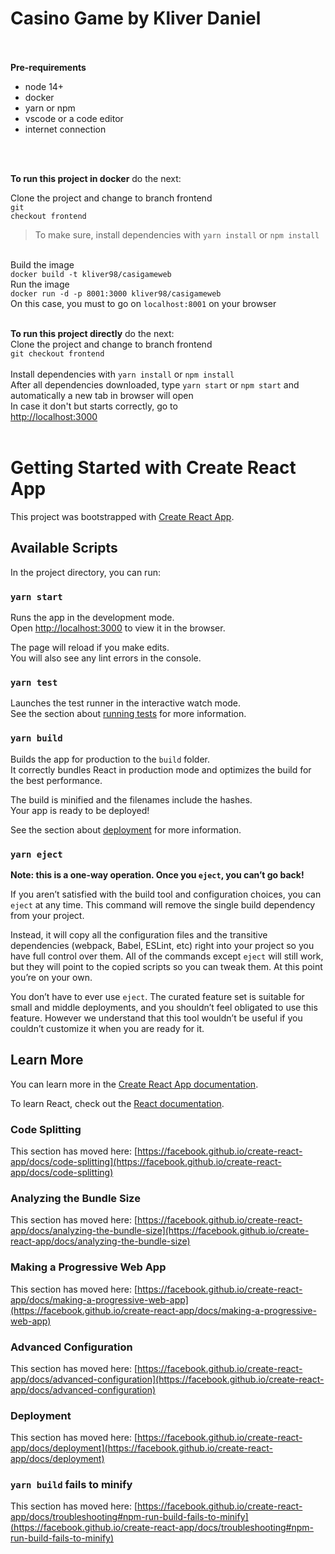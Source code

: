 # Casino Game by Kliver Daniel
<br><br>
<b>Pre-requirements</b><br>
<ul>
  <li>node 14+</li>
  <li>docker</li>
  <li>yarn or npm</li>
  <li>vscode or a code editor</li>
  <li>internet connection</li>
</ul>
<br><br>

<b>To run this project in docker</b> do the next:
<br>

Clone the project and change to branch frontend <br>
<code>git checkout frontend </code>
<br>
> To make sure, install dependencies with <code>yarn install</code> or <code>npm install</code>
<br>
Build the image<br>
<code>docker build -t kliver98/casigameweb</code>
<br>
Run the image<br>
<code>docker run -d -p 8001:3000 kliver98/casigameweb</code>
<br> 
On this case, you must to go on <code>localhost:8001</code> on your browser

<br>
<br>

<b>To run this project directly</b> do the next:
<br>
Clone the project and change to branch frontend <br>
<code>git checkout frontend </code>
<br>
Install dependencies with <code>yarn install</code> or <code>npm install</code>
<br>
After all dependencies downloaded, type <code>yarn start</code> or <code>npm start</code> and automatically a new tab in browser will open
<br>
In case it don't but starts correctly, go to <br>
[http://localhost:3000](http://localhost:3000)
<br>
<br>
# Getting Started with Create React App

This project was bootstrapped with [Create React App](https://github.com/facebook/create-react-app).

## Available Scripts

In the project directory, you can run:

### `yarn start`

Runs the app in the development mode.\
Open [http://localhost:3000](http://localhost:3000) to view it in the browser.

The page will reload if you make edits.\
You will also see any lint errors in the console.

### `yarn test`

Launches the test runner in the interactive watch mode.\
See the section about [running tests](https://facebook.github.io/create-react-app/docs/running-tests) for more information.

### `yarn build`

Builds the app for production to the `build` folder.\
It correctly bundles React in production mode and optimizes the build for the best performance.

The build is minified and the filenames include the hashes.\
Your app is ready to be deployed!

See the section about [deployment](https://facebook.github.io/create-react-app/docs/deployment) for more information.

### `yarn eject`

**Note: this is a one-way operation. Once you `eject`, you can’t go back!**

If you aren’t satisfied with the build tool and configuration choices, you can `eject` at any time. This command will remove the single build dependency from your project.

Instead, it will copy all the configuration files and the transitive dependencies (webpack, Babel, ESLint, etc) right into your project so you have full control over them. All of the commands except `eject` will still work, but they will point to the copied scripts so you can tweak them. At this point you’re on your own.

You don’t have to ever use `eject`. The curated feature set is suitable for small and middle deployments, and you shouldn’t feel obligated to use this feature. However we understand that this tool wouldn’t be useful if you couldn’t customize it when you are ready for it.

## Learn More

You can learn more in the [Create React App documentation](https://facebook.github.io/create-react-app/docs/getting-started).

To learn React, check out the [React documentation](https://reactjs.org/).

### Code Splitting

This section has moved here: [https://facebook.github.io/create-react-app/docs/code-splitting](https://facebook.github.io/create-react-app/docs/code-splitting)

### Analyzing the Bundle Size

This section has moved here: [https://facebook.github.io/create-react-app/docs/analyzing-the-bundle-size](https://facebook.github.io/create-react-app/docs/analyzing-the-bundle-size)

### Making a Progressive Web App

This section has moved here: [https://facebook.github.io/create-react-app/docs/making-a-progressive-web-app](https://facebook.github.io/create-react-app/docs/making-a-progressive-web-app)

### Advanced Configuration

This section has moved here: [https://facebook.github.io/create-react-app/docs/advanced-configuration](https://facebook.github.io/create-react-app/docs/advanced-configuration)

### Deployment

This section has moved here: [https://facebook.github.io/create-react-app/docs/deployment](https://facebook.github.io/create-react-app/docs/deployment)

### `yarn build` fails to minify

This section has moved here: [https://facebook.github.io/create-react-app/docs/troubleshooting#npm-run-build-fails-to-minify](https://facebook.github.io/create-react-app/docs/troubleshooting#npm-run-build-fails-to-minify)
